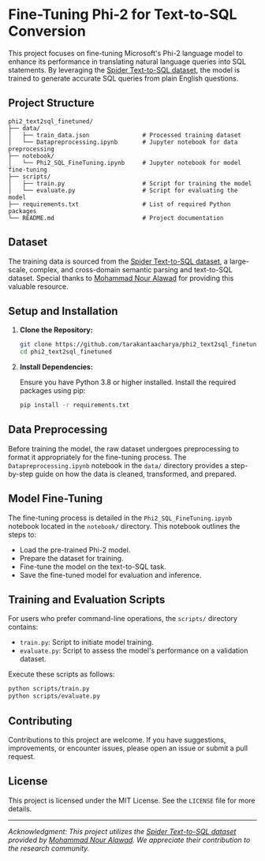 # Fine-Tuning Phi-2 for Text-to-SQL Conversion

This project focuses on fine-tuning Microsoft's Phi-2 language model to enhance its performance in translating natural language queries into SQL statements. By leveraging the [Spider Text-to-SQL dataset](https://www.kaggle.com/datasets/mohammadnouralawad/spider-text-sql), the model is trained to generate accurate SQL queries from plain English questions.

## Project Structure

```
phi2_text2sql_finetuned/
├── data/
│   ├── train_data.json               # Processed training dataset
│   └── Datapreprocessing.ipynb       # Jupyter notebook for data preprocessing
├── notebook/
│   └── Phi2_SQL_FineTuning.ipynb     # Jupyter notebook for model fine-tuning
├── scripts/
│   ├── train.py                      # Script for training the model
│   └── evaluate.py                   # Script for evaluating the model
├── requirements.txt                  # List of required Python packages
└── README.md                         # Project documentation
```

## Dataset

The training data is sourced from the [Spider Text-to-SQL dataset](https://www.kaggle.com/datasets/mohammadnouralawad/spider-text-sql), a large-scale, complex, and cross-domain semantic parsing and text-to-SQL dataset. Special thanks to [Mohammad Nour Alawad](https://www.kaggle.com/mohammadnouralawad) for providing this valuable resource.

## Setup and Installation

1. **Clone the Repository:**

   ```bash
   git clone https://github.com/tarakantaacharya/phi2_text2sql_finetuned.git
   cd phi2_text2sql_finetuned
   ```

2. **Install Dependencies:**

   Ensure you have Python 3.8 or higher installed. Install the required packages using pip:

   ```bash
   pip install -r requirements.txt
   ```

## Data Preprocessing

Before training the model, the raw dataset undergoes preprocessing to format it appropriately for the fine-tuning process. The `Datapreprocessing.ipynb` notebook in the `data/` directory provides a step-by-step guide on how the data is cleaned, transformed, and prepared.

## Model Fine-Tuning

The fine-tuning process is detailed in the `Phi2_SQL_FineTuning.ipynb` notebook located in the `notebook/` directory. This notebook outlines the steps to:

- Load the pre-trained Phi-2 model.
- Prepare the dataset for training.
- Fine-tune the model on the text-to-SQL task.
- Save the fine-tuned model for evaluation and inference.

## Training and Evaluation Scripts

For users who prefer command-line operations, the `scripts/` directory contains:

- `train.py`: Script to initiate model training.
- `evaluate.py`: Script to assess the model's performance on a validation dataset.

Execute these scripts as follows:

```bash
python scripts/train.py
python scripts/evaluate.py
```

## Contributing

Contributions to this project are welcome. If you have suggestions, improvements, or encounter issues, please open an issue or submit a pull request.

## License

This project is licensed under the MIT License. See the `LICENSE` file for more details.

---

*Acknowledgment: This project utilizes the [Spider Text-to-SQL dataset](https://www.kaggle.com/datasets/mohammadnouralawad/spider-text-sql) provided by [Mohammad Nour Alawad](https://www.kaggle.com/mohammadnouralawad). We appreciate their contribution to the research community.* 

